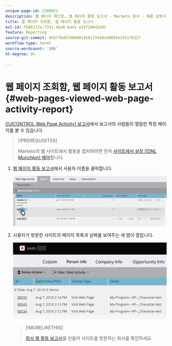 ```yaml
---
unique-page-id: 2360052
description: 웹 페이지 확인함, 웹 페이지 활동 보고서 - Marketo 문서 - 제품 설명서
title: 웹 페이지 조회함, 웹 페이지 활동 보고서
exl-id: fb061f2a-7741-4ba8-8ae1-a35f24642e93
feature: Reporting
source-git-commit: 0d37fbdb7d08901458c1744dc68893e155176327
workflow-type: tm+mt
source-wordcount: '105'
ht-degree: 0%

---
```


# 웹 페이지 조회함, 웹 페이지 활동 보고서 {#web-pages-viewed-web-page-activity-report}

[[!UICONTROL Web Page Activity] 보고서](/help/marketo/product-docs/reporting/basic-reporting/report-types/web-page-activity-report.md)에서 보고서의 사람들이 열람한 특정 페이지를 볼 수 있습니다.

>[!PREREQUISITES]
>
>Marketo의 웹 사이트에서 활동을 캡처하려면 먼저 [사이트에서 설정 [!DNL Munchkin] 해야](/help/marketo/product-docs/administration/additional-integrations/add-munchkin-tracking-code-to-your-website.md)합니다.

1. [웹 페이지 활동 보고서](/help/marketo/product-docs/reporting/basic-reporting/report-types/web-page-activity-report.md)에서 사용자 이름을 클릭합니다.

   ![](assets/web-pages-viewed-web-page-activity-report-1.png)

1. 사용자가 방문한 사이트의 페이지 목록과 날짜를 보여주는 새 탭이 열립니다.

   ![](assets/web-pages-viewed-web-page-activity-report-2.png)

   >[!MORELIKETHIS]
   >
   >[회사 웹 활동 보고서](/help/marketo/product-docs/reporting/basic-reporting/report-types/company-web-activity-report.md)를 만들어 사이트를 방문하는 회사를 확인하세요.
